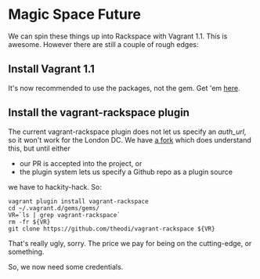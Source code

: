 # Magic Space Future
We can spin these things up into Rackspace with Vagrant 1.1. This is awesome. However there are still a couple of rough edges:

## Install Vagrant 1.1
It's now recommended to use the packages, not the gem. Get 'em [here](http://downloads.vagrantup.com/).

## Install the vagrant-rackspace plugin
The current vagrant-rackspace plugin does not let us specify an _auth_url_, so it won't work for the London DC. We have [a fork](https://github.com/theodi/vagrant-rackspace) which does understand this, but until either

* our PR is accepted into the project, or
* the plugin system lets us specify a Github repo as a plugin source

we have to hackity-hack. So:

    vagrant plugin install vagrant-rackspace
    cd ~/.vagrant.d/gems/gems/
    VR=`ls | grep vagrant-rackspace`
    rm -fr ${VR}
    git clone https://github.com/theodi/vagrant-rackspace ${VR}
    
That's really ugly, sorry. The price we pay for being on the cutting-edge, or something.

So, we now need some credentials.